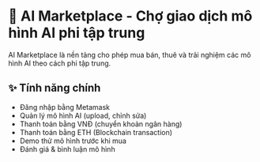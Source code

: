 # 🏪 AI Marketplace - Chợ giao dịch mô hình AI phi tập trung  

AI Marketplace là nền tảng cho phép mua bán, thuê và trải nghiệm các mô hình AI theo cách phi tập trung.  

## ✨ Tính năng chính
- Đăng nhập bằng Metamask
- Quản lý mô hình AI (upload, chỉnh sửa)
- Thanh toán bằng VNĐ (chuyển khoản ngân hàng)
- Thanh toán bằng ETH (Blockchain transaction)
- Demo thử mô hình trước khi mua
- Đánh giá & bình luận mô hình
